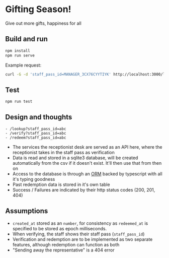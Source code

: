 # Gifting Season!

Give out more gifts, happiness for all

## Build and run

```bash
npm install
npm run serve
```

Example request:

```bash
curl -G -d 'staff_pass_id=MANAGER_3CX76CYYTIYK' http://localhost:3000/lookup | jq

```

## Test

```bash
npm run test
```

## Design and thoughts

```
- /lookup?staff_pass_id=abc
- /verify?staff_pass_id=abc
- /redeem?staff_pass_id=abc
```

- The services the receptionist desk are served as an API here, where the receptionist takes in the staff pass as verification
- Data is read and stored in a sqlite3 database, will be created automatically from the csv if it doesn't exist. It'll then use that from then on
- Access to the database is through an [ORM](https://github.com/sequelize/sequelize-typescript) backed by typescript with all it's typing goodness
- Past redemption data is stored in it's own table
- Success / Failures are indicated by their http status codes (200, 201, 404)

## Assumptions

- `created_at` stored as an `number`, for consistency as `redeemed_at` is specified to be stored as epoch milliseconds.
- When verifying, the staff shows their staff pass (`staff_pass_id`)
- Verification and redemption are to be implemented as two separate features, although redemption can function as both
- "Sending away the representative" is a 404 error
